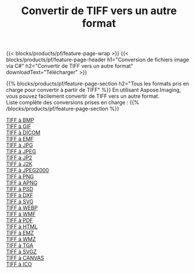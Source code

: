 ﻿---
title: Convertir de TIFF vers un autre format 
weight: 3920
url: /fr/net/conversion/from/tiff 
lang: fr
langdirlevel: 2
locales: zh-hans,ja,it,ru,de,es,fr,nl,id,lt,pl,pt,vi,tr,ko,zh-hant,ar,hi,th,sv,cs,uk,he
description: En utilisant Aspose.Imaging, vous pouvez facilement convertir de TIFF vers un autre format
---

{{< blocks/products/pf/feature-page-wrap >}}
{{< blocks/products/pf/feature-page-header h1="Conversion de fichiers image via C#" h2="Convertir de TIFF vers un autre format" downloadText="Télécharger" >}}


{{% blocks/products/pf/feature-page-section  h2="Tous les formats pris en charge pour convertir à partir de TIFF" %}}
En utilisant Aspose.Imaging, vous pouvez facilement convertir de TIFF vers un autre format.
<br/>
Liste complète des conversions prises en charge :
{{% /blocks/products/pf/feature-page-section %}}
<div class="container-fluid productfamilypage bg-gray">
    <div class="convertypes bg-gray agp-content section">
        <div class="container">
		<div class="row other-converters">
		    <div class='col-md-2 other-converter remove-lp remove-rp'><a href="/imaging/fr/net/conversion/tiff-to-bmp" >TIFF à BMP</a></div><div class='col-md-2 other-converter remove-lp remove-rp'><a href="/imaging/fr/net/conversion/tiff-to-gif" >TIFF à GIF</a></div><div class='col-md-2 other-converter remove-lp remove-rp'><a href="/imaging/fr/net/conversion/tiff-to-dicom" >TIFF à DICOM</a></div><div class='col-md-2 other-converter remove-lp remove-rp'><a href="/imaging/fr/net/conversion/tiff-to-emf" >TIFF à EMF</a></div><div class='col-md-2 other-converter remove-lp remove-rp'><a href="/imaging/fr/net/conversion/tiff-to-jpg" >TIFF à JPG</a></div><div class='col-md-2 other-converter remove-lp remove-rp'><a href="/imaging/fr/net/conversion/tiff-to-jpeg" >TIFF à JPEG</a></div><div class='col-md-2 other-converter remove-lp remove-rp'><a href="/imaging/fr/net/conversion/tiff-to-jp2" >TIFF à JP2</a></div><div class='col-md-2 other-converter remove-lp remove-rp'><a href="/imaging/fr/net/conversion/tiff-to-j2k" >TIFF à J2K</a></div><div class='col-md-2 other-converter remove-lp remove-rp'><a href="/imaging/fr/net/conversion/tiff-to-jpeg2000" >TIFF à JPEG2000</a></div><div class='col-md-2 other-converter remove-lp remove-rp'><a href="/imaging/fr/net/conversion/tiff-to-png" >TIFF à PNG</a></div><div class='col-md-2 other-converter remove-lp remove-rp'><a href="/imaging/fr/net/conversion/tiff-to-apng" >TIFF à APNG</a></div><div class='col-md-2 other-converter remove-lp remove-rp'><a href="/imaging/fr/net/conversion/tiff-to-psd" >TIFF à PSD</a></div><div class='col-md-2 other-converter remove-lp remove-rp'><a href="/imaging/fr/net/conversion/tiff-to-dxf" >TIFF à DXF</a></div><div class='col-md-2 other-converter remove-lp remove-rp'><a href="/imaging/fr/net/conversion/tiff-to-svg" >TIFF à SVG</a></div><div class='col-md-2 other-converter remove-lp remove-rp'><a href="/imaging/fr/net/conversion/tiff-to-webp" >TIFF à WEBP</a></div><div class='col-md-2 other-converter remove-lp remove-rp'><a href="/imaging/fr/net/conversion/tiff-to-wmf" >TIFF à WMF</a></div><div class='col-md-2 other-converter remove-lp remove-rp'><a href="/imaging/fr/net/conversion/tiff-to-pdf" >TIFF à PDF</a></div><div class='col-md-2 other-converter remove-lp remove-rp'><a href="/imaging/fr/net/conversion/tiff-to-html" >TIFF à HTML</a></div><div class='col-md-2 other-converter remove-lp remove-rp'><a href="/imaging/fr/net/conversion/tiff-to-emz" >TIFF à EMZ</a></div><div class='col-md-2 other-converter remove-lp remove-rp'><a href="/imaging/fr/net/conversion/tiff-to-wmz" >TIFF à WMZ</a></div><div class='col-md-2 other-converter remove-lp remove-rp'><a href="/imaging/fr/net/conversion/tiff-to-tga" >TIFF à TGA</a></div><div class='col-md-2 other-converter remove-lp remove-rp'><a href="/imaging/fr/net/conversion/tiff-to-svgz" >TIFF à SVGZ</a></div><div class='col-md-2 other-converter remove-lp remove-rp'><a href="/imaging/fr/net/conversion/tiff-to-canvas" >TIFF à CANVAS</a></div><div class='col-md-2 other-converter remove-lp remove-rp'><a href="/imaging/fr/net/conversion/tiff-to-ico" >TIFF à ICO</a></div>
                </div>
        </div>
    </div>
</div>
<br/>

